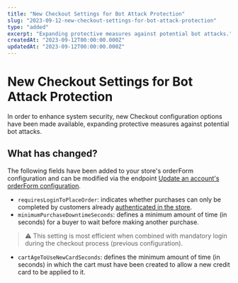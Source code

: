 ```yaml
---
title: "New Checkout Settings for Bot Attack Protection"
slug: "2023-09-12-new-checkout-settings-for-bot-attack-protection"
type: "added"
excerpt: "Expanding protective measures against potential bot attacks."
createdAt: "2023-09-12T00:00:00.000Z"
updatedAt: "2023-09-12T00:00:00.000Z"
---
```


# New Checkout Settings for Bot Attack Protection

In order to enhance system security, new Checkout configuration options have been made available, expanding protective measures against potential bot attacks.

## What has changed?

The following fields have been added to your store's orderForm configuration and can be modified via the endpoint [Update an account's orderForm configuration](https://developers.vtex.com/docs/guides/update-an-account-orderform-configuration).

- `requiresLoginToPlaceOrder`: indicates whether purchases can only be completed by customers already [authenticated in the store](https://help.vtex.com/en/tutorial/authentication-page--21CkKHLKP1o41lUpGhuRUs#login-methods).
- `minimumPurchaseDowntimeSeconds`: defines a minimum amount of time (in seconds) for a buyer to wait before making another purchase.

>⚠️ This setting is most efficient when combined with mandatory login during the checkout process (previous configuration).

- `cartAgeToUseNewCardSeconds`: defines the minimum amount of time (in seconds) in which the cart must have been created to allow a new credit card to be applied to it.
